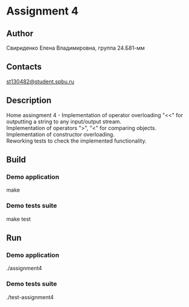 # Assignment 4

## Author
Свириденко Елена Владимировна, группа 24.Б81-мм

## Contacts
st130482@student.spbu.ru

## Description
Home assingment 4 - Implementation of operator overloading "<<" for outputting a string to any input/output stream. <br>
Implementation of operators ">", "<" for comparing objects. <br>
Implementation of constructor overloading. <br>
Reworking tests to check the implemented functionality.

## Build

### Demo application

make

### Demo tests suite

make test

## Run

### Demo application

./assignment4

### Demo tests suite
./test-assignment4
